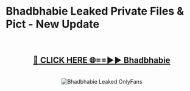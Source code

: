 # Bhadbhabie Leaked Private Files & Pict - New Update
<br>
<div align="center">
<h2><a href="https://mediafilles.blogspot.com/?title=Bhadbhabie" rel="nofollow">🔴 CLICK HERE 🌐==►► Bhadbhabie</a></h2>
<br>
<a href="https://mediafilles.blogspot.com/?title=Bhadbhabie" rel="nofollow" data-target="animated-image.originalLink"><img src="https://i.ibb.co.com/WyWwxjT/player-gif2.gif" alt="Bhadbhabie Leaked OnlyFans" style="max-width: 100%; display: inline-block;" data-target="animated-image.originalImage"></a>
</div>
<br>
